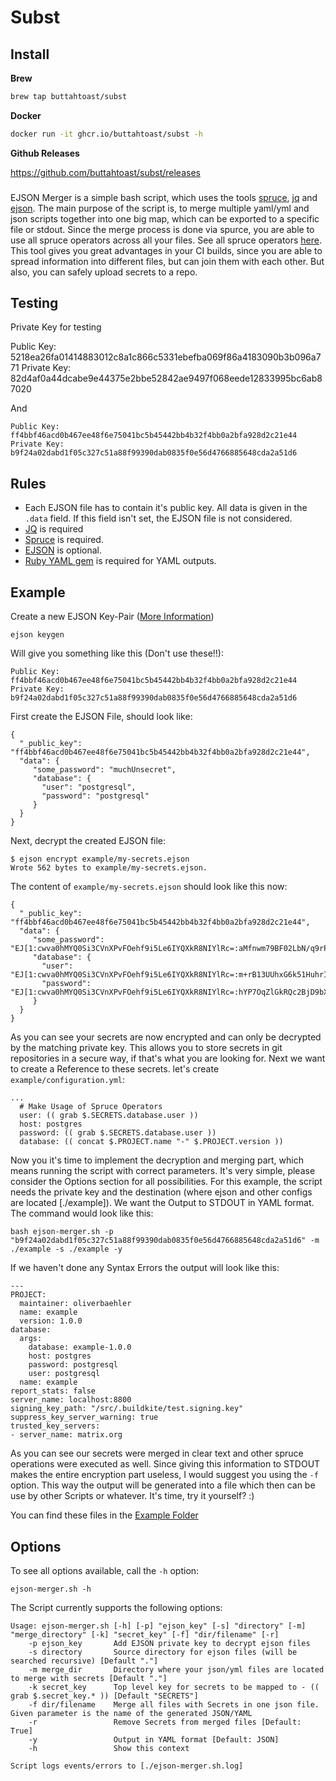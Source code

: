 # Subst

## Install

**Brew**

```bash
brew tap buttahtoast/subst
```

**Docker**

```bash
docker run -it ghcr.io/buttahtoast/subst -h
```

**Github Releases**

https://github.com/buttahtoast/subst/releases



###

EJSON Merger is a simple bash script, which uses the tools [spruce](https://github.com/geofffranks/spruce), [jq](https://stedolan.github.io/jq/) and [ejson](https://github.com/Shopify/ejson). The main purpose of the script is, to merge multiple yaml/yml and json scripts together into one big map, which can be exported to a specific file or stdout. Since the merge process is done via spurce, you are able to use all spruce operators across all your files. See all spruce operators [here](https://github.com/geofffranks/spruce/blob/master/doc/operators.md). This tool gives you great advantages in your CI builds, since you are able to spread information into different files, but can join them with each other. But also, you can safely upload secrets to a repo.


## Testing


Private Key for testing

Public Key:
5218ea26fa01414883012c8a1c866c5331ebefba069f86a4183090b3b096a771
Private Key:
82d4af0a44dcabe9e44375e2bbe52842ae9497f068eede12833995bc6ab87020

And

<pre><code>Public Key:
ff4bbf46acd0b467ee48f6e75041bc5b45442bb4b32f4bb0a2bfa928d2c21e44
Private Key:
b9f24a02dabd1f05c327c51a88f99390dab0835f0e56d4766885648cda2a51d6</pre></code>


## Rules

* Each EJSON file has to contain it's public key. All data is given in the <code>.data</code> field. If this field isn't set, the EJSON file is not considered.
* [JQ](https://stedolan.github.io/jq/) is required
* [Spruce](https://github.com/geofffranks/spruce) is required.
* [EJSON](https://github.com/Shopify/ejson) is optional.
* [Ruby YAML gem](https://ruby-doc.org/stdlib-2.5.1/libdoc/yaml/rdoc/YAML.html) is required for YAML outputs.

## Example

Create a new EJSON Key-Pair ([More Information](https://github.com/Shopify/ejson))

<pre><code>ejson keygen</pre></code>

Will give you something like this (Don't use these!!):

<pre><code>Public Key:
ff4bbf46acd0b467ee48f6e75041bc5b45442bb4b32f4bb0a2bfa928d2c21e44
Private Key:
b9f24a02dabd1f05c327c51a88f99390dab0835f0e56d4766885648cda2a51d6</pre></code>

First create the EJSON File, should look like:

<pre><code>{
  "_public_key": "ff4bbf46acd0b467ee48f6e75041bc5b45442bb4b32f4bb0a2bfa928d2c21e44",
  "data": {
     "some_password": "muchUnsecret",
     "database": {
       "user": "postgresql",
       "password": "postgresql"
     }
  }
}</pre></code>

Next, decrypt the created EJSON file:

<pre><code>$ ejson encrypt example/my-secrets.ejson
Wrote 562 bytes to example/my-secrets.ejson.</pre></code>

The content of <code>example/my-secrets.ejson</code> should look like this now:

<pre><code>{
  "_public_key": "ff4bbf46acd0b467ee48f6e75041bc5b45442bb4b32f4bb0a2bfa928d2c21e44",
  "data": {
     "some_password": "EJ[1:cwva0hMYQ0Si3CVnXPvFOehf9i5Le6IYQXkR8NIYlRc=:aMfnwm79BF02LbN/q9rP6JkjfNVb0RmX:E/aFMFo5YpPIitMqgQYl3DT/POUkhEcKqR2KYQ==]",
     "database": {
       "user": "EJ[1:cwva0hMYQ0Si3CVnXPvFOehf9i5Le6IYQXkR8NIYlRc=:m+rB13UUhxG6k51HuhrIrQsXLJ4g6zJF:/jyC+uV7210F1KzjGHZ8Ub/Eg/EyoF3facU=]",
       "password": "EJ[1:cwva0hMYQ0Si3CVnXPvFOehf9i5Le6IYQXkR8NIYlRc=:hYP7OqZlGkRQc2BjD9bXfUr+8F/otS75:00D6UzYcZKGLeyIBZGii/mNrFw3w7AzW6Ks=]"
     }
  }
}</pre></code>

As you can see your secrets are now encrypted and can only be decrypted by the matching private key. This allows you to store secrets in git repositories in a secure way, if that's what you are looking for. Next we want to create a Reference to these secrets. let's create <code>example/configuration.yml</code>:

<pre><code>...
  # Make Usage of Spruce Operators
  user: (( grab $.SECRETS.database.user ))
  host: postgres
  password: (( grab $.SECRETS.database.user ))
  database: (( concat $.PROJECT.name "-" $.PROJECT.version ))</pre></code>

Now you it's time to implement the decryption and merging part, which means running the script with correct parameters. It's very simple, please consider the Options section for all possibilities. For this example, the script needs the private key and the destination (where ejson and other configs are located [./example]). We want the Output to STDOUT in YAML format. The command would look like this:

<pre><code>bash ejson-merger.sh -p "b9f24a02dabd1f05c327c51a88f99390dab0835f0e56d4766885648cda2a51d6" -m ./example -s ./example -y</pre></code>

If we haven't done any Syntax Errors the output will look like this:

<pre><code>---
PROJECT:
  maintainer: oliverbaehler
  name: example
  version: 1.0.0
database:
  args:
    database: example-1.0.0
    host: postgres
    password: postgresql
    user: postgresql
  name: example
report_stats: false
server_name: localhost:8800
signing_key_path: "/src/.buildkite/test.signing.key"
suppress_key_server_warning: true
trusted_key_servers:
- server_name: matrix.org</pre></code>

As you can see our secrets were merged in clear text and other spruce operations were executed as well. Since giving this information to STDOUT makes the entire encryption part useless, I would suggest you using the <code>-f</code> option. This way the output will be generated into a file which then can be use by other Scripts or whatever. It's time, try it yourself? :)

You can find these files in the [Example Folder](./example)

## Options

To see all options available, call the <code>-h</code> option:

<pre><code>ejson-merger.sh -h</pre></code>

The Script currently supports the following options:

<pre><code>Usage: ejson-merger.sh [-h] [-p] "ejson_key" [-s] "directory" [-m] "merge_directory" [-k] "secret_key" [-f] "dir/filename" [-r]
    -p ejson_key       Add EJSON private key to decrypt ejson files
    -s directory       Source directory for ejson files (will be searched recursive) [Default "."]
    -m merge_dir       Directory where your json/yml files are located to merge with secrets [Default "."]
    -k secret_key      Top level key for secrets to be mapped to - (( grab $.secret_key.* )) [Default "SECRETS"]
    -f dir/filename    Merge all files with Secrets in one json file. Given parameter is the name of the generated JSON/YAML
    -r                 Remove Secrets from merged files [Default: True]
    -y                 Output in YAML format [Default: JSON]
    -h                 Show this context

Script logs events/errors to [./ejson-merger.sh.log]</pre></code>
